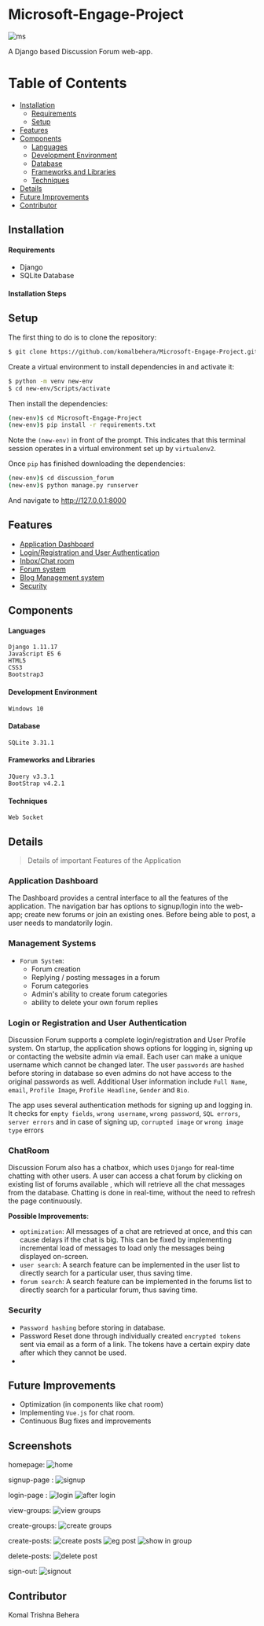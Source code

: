 
# Microsoft-Engage-Project
![ms](https://user-images.githubusercontent.com/58564545/142769147-e13fd821-056c-46fd-b2fb-b62c2eb975d2.png)

A Django based Discussion Forum web-app.
# Table of Contents

* [Installation](#installation)
  * [Requirements](#requirements)
  * [Setup](#Setup)
* [Features](#Features)
* [Components](#Components)
  * [Languages](#Languages)
  * [Development Environment](#Development-Environment)
  * [Database](#database)
  * [Frameworks and Libraries](#Frameworks-and-Libraries)
  * [Techniques](#techniques)
* [Details](#details)
* [Future Improvements](#future-improvements)
* [Contributor](#Contributor)



## Installation

#### Requirements
* Django
* SQLite Database

#### Installation Steps
## Setup

The first thing to do is to clone the repository:

```sh
$ git clone https://github.com/komalbehera/Microsoft-Engage-Project.git
```

Create a virtual environment to install dependencies in and activate it:

```sh
$ python -m venv new-env
$ cd new-env/Scripts/activate
```

Then install the dependencies:

```sh
(new-env)$ cd Microsoft-Engage-Project
(new-env)$ pip install -r requirements.txt
```
Note the `(new-env)` in front of the prompt. This indicates that this terminal
session operates in a virtual environment set up by `virtualenv2`.

Once `pip` has finished downloading the dependencies:
```sh
(new-env)$ cd discussion_forum
(new-env)$ python manage.py runserver
```
And navigate to http://127.0.0.1:8000


## Features

* [Application Dashboard](#application-Dashboard)
* [Login/Registration and User Authentication](#Login-or-Registration-and-User-Authentication)
* [Inbox/Chat room](#chatroom)
* [Forum system](#management-systems)
* [Blog Management system](#management-systems)
* [Security](#security)


## Components

#### Languages
```
Django 1.11.17
JavaScript ES 6
HTML5
CSS3
Bootstrap3
```

#### Development Environment
```
Windows 10
```

#### Database
```
SQLite 3.31.1
```


#### Frameworks and Libraries
```
JQuery v3.3.1
BootStrap v4.2.1
```

#### Techniques
```
Web Socket
```

## Details

> Details of important Features of the Application

### Application Dashboard

The Dashboard provides a central interface to all the features of the application. 
The navigation bar has options to signup/login into the web-app; create new forums or join an existing ones. Before being able to post, a user needs to mandatorily login.

### Management Systems

* `Forum System`:
  * Forum creation
  * Replying / posting messages in a forum
  * Forum categories
  * Admin's ability to create forum categories
  * ability to delete your own forum replies 


### Login or Registration and User Authentication

Discussion Forum supports a complete login/registration and User Profile system. On startup, the application shows options for logging in, signing up or contacting the website admin via email. Each user can make a unique username which cannot be changed later. The user `passwords` are `hashed` before storing in database so even admins do not have access to the original passwords as well. Additional User information include `Full Name`, `email`, `Profile Image`, `Profile Headline`, `Gender` and `Bio`.

The app uses several authentication methods for signing up and logging in. It checks for `empty fields`, `wrong username`, `wrong password`, `SQL errors`, `server errors` and in case of signing up, `corrupted image` or `wrong image type` errors

### ChatRoom

Discussion Forum also has a chatbox, which uses `Django` for real-time chatting with other users. A user can access a chat forum by clicking on existing list of forums available , which will retrieve all the chat messages from the database. Chatting is done in real-time, without the need to refresh the page continuously.

**Possible Improvements**:
* `optimization`: All messages of a chat are retrieved at once, and this can cause delays if the chat is big. This can be fixed by implementing incremental load of messages to load only the messages being displayed on-screen.
* `user search`: A search feature can be implemented in the user list to directly search for a particular user, thus saving time.
* `forum search`: A search feature can be implemented in the forums list to directly search for a particular forum, thus saving time.

### Security

* `Password hashing` before storing in database.
* Password Reset done through individually created `encrypted tokens` sent via email as a form of a link. The tokens have a certain expiry date after which they cannot be used.
* 
## Future Improvements
* Optimization (in components like chat room)
* Implementing `Vue.js` for chat room.
* Continuous Bug fixes and improvements

## Screenshots 

homepage:
![home](https://user-images.githubusercontent.com/58564545/143768499-ee32b5b4-9a6e-4387-b826-89f3ecf7fe10.JPG)

signup-page :
![signup](https://user-images.githubusercontent.com/58564545/143768462-13417687-5af7-4736-91d0-3d35feb87b61.JPG)

login-page :
![login](https://user-images.githubusercontent.com/58564545/143768473-a73db4c2-d5db-415f-9da2-aafa61328d5b.JPG)
![after login](https://user-images.githubusercontent.com/58564545/143768491-822c9e4c-fb3d-4371-be34-056eeaeb153d.JPG)

view-groups:
![view groups](https://user-images.githubusercontent.com/58564545/143768521-d6ff089f-d656-40a4-9281-726ebc094d68.JPG)

create-groups:
![create groups](https://user-images.githubusercontent.com/58564545/143768527-b66c0aa7-6c3e-4131-b153-493efcb86c49.JPG)

create-posts:
![create posts](https://user-images.githubusercontent.com/58564545/143768544-5d46fdda-bfa2-4067-9188-4b7c4d6ddc89.JPG)
![eg post](https://user-images.githubusercontent.com/58564545/143768552-8131b761-7f3e-4d61-bf51-62a7d21cfdea.JPG)
![show in group](https://user-images.githubusercontent.com/58564545/143768559-0b5ef3fa-7b45-48e3-9ef7-664e04793384.JPG)

delete-posts:
![delete post](https://user-images.githubusercontent.com/58564545/143768568-9c86eec0-1c60-404c-85f0-8dc063c3a3a3.JPG)

sign-out:
![signout](https://user-images.githubusercontent.com/58564545/143768586-ece155a3-274a-45cc-9f4e-081bbbbe1200.JPG)


## Contributor

Komal Trishna Behera

